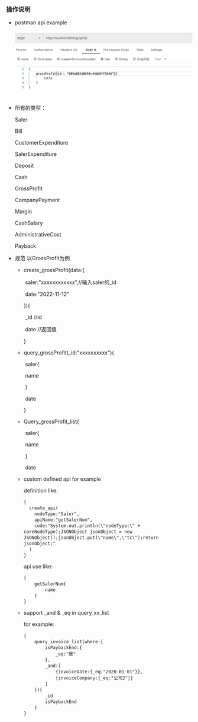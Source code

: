 ### 操作说明



+ postman api example

  <img src="./postman_example.png" alt="屏幕快照 2021-11-13 下午6.51.49" style="zoom:50%;" />

+ 所有的类型：

  Saler

  Bill

  CustomerExpenditure

  SalerExpenditure

  Deposit

  Cash

  GrossProfit

  CompanyPayment

  Margin

  CashSalary

  AdministrativeCost

  Payback

  

+ 规范 以GrossProfit为例

  + create_grossProfit(data:{

    ​	saler:"xxxxxxxxxxxx",//输入saler的_id

    ​	date:"2022-11-12"

    }){

    ​	_id  //id

    ​	date //返回值

    }

  + query_grossProfit(_id:"xxxxxxxxxx"){

    ​	saler{

    ​		name

    ​	}

    ​	date

    }

  + Query_grossProfit_list{

    ​	saler{

    ​		name

    ​	}

    ​	date
  

  + custom defined api for example

    definition like:
    
        {
          create_api(
            nodeType:"Saler",
            apiName:"getSalerNum",
            code:"System.out.println(\"nodeType:\" + coreNodeType);JSONObject jsonObject = new JSONObject();jsonObject.put(\"name\",\"tc\");return jsonObject;"
          )
        }
    
    api use like:

        {
            getSalerNum{
                name
            }
        }

  + support _and & _eq in query_xx_list
    
    for example:

        {
            query_invoice_list(where:{
                isPaybackEnd:{
                    _eq:"是"
                },
                _and:[
                    {invoiceDate:{_eq:"2020-01-01"}},
                    {invoiceCompany:{_eq:"公司2"}}
                ]
            }){
                _id
                isPaybackEnd
            }
        }
